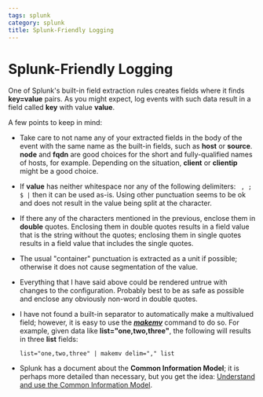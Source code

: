 ```yaml
---
tags: splunk
category: splunk
title: Splunk-Friendly Logging
---
```

# Splunk-Friendly Logging

One of Splunk's built-in field extraction rules creates fields where it finds
**key=value** pairs. As you might expect, log events with such data result in a
field called **key** with value **value**.

A few points to keep in mind:

* Take care to not name any of your extracted fields in the body of the event
with the same name as the built-in fields, such as **host** or **source**.
**node** and **fqdn** are good choices for the short and fully-qualified
names of hosts, for example.  Depending on the situation, **client** or
**clientip** might be a good choice.

* If **value** has neither whitespace nor any of the following delimiters: ```
 , ; $ |``` then it can be used as-is. Using other punctuation seems to be ok and
does not result in the value being split at the character.

* If there any of the characters mentioned in the previous, enclose them in
**double** quotes. Enclosing them in double quotes results in a field value
that is the string without the quotes; enclosing them in single quotes
results in a field value that includes the single quotes.

* The usual "container" punctuation is extracted as a unit if possible;
 otherwise it does not cause segmentation of the value.

* Everything that I have said above could be rendered untrue with changes to
the configuration. Probably best to be as safe as possible and enclose any
obviously non-word in double quotes.

* I have not found a built-in separator to automatically make a multivalued
field; however, it is easy to use the [***makemv***][1] command to do so. For
example, given data like **list="one,two,three"**, the following will results
in three **list** fields:

  ```
  list="one,two,three" | makemv delim="," list
  ```

* Splunk has a document about the **Common Information Model**; it is perhaps
more detailed than necessary, but you get the idea: [Understand and use the
Common Information Model][2].

[1]: http://docs.splunk.com/Documentation/Splunk/latest/SearchReference/Makemv
[2]: http://docs.splunk.com/Documentation/Splunk/latest/Knowledge/UnderstandandusetheCommonInformationModel
